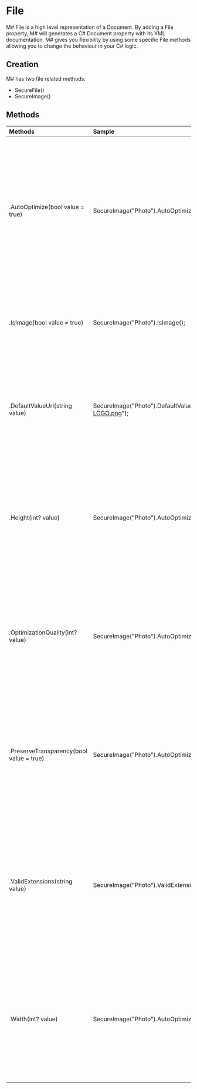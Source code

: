 # File
M# File is a high level representation of a Document. By adding a File property, M# will generates a C# Document property with its XML documentation. M# gives you flexibility by using some specific File methods allowing you to change the behaviour in your C# logic.

## Creation
M# has two file related methods:
- SecureFile()
- SecureImage()

## Methods

| Methods                                | Sample                                               | Description                                                                                                                   |
|:---------------------------------------|:-----------------------------------------------------|:------------------------------------------------------------------------------------------------------------------------------|
| .AutoOptimize(bool value = true)       | SecureImage("Photo").AutoOptimize();                 | Auto optimize will have no effect on the database column definition. If set to "True" M# will optimize your image by calling the method `OptimizeImage(800, 600, 75)` in your property setter. "800" is the width, "600" the height and "75" the optimization quality. This will reduce the dimensions of your image and the size of the file. |
| .IsImage(bool value = true)            | SecureImage("Photo").IsImage();                      | Is image will have no effect on the database column definition. This method pre-populates other methods related to images, like the size and optimization. |
| .DefaultValueUrl(string value)         | SecureImage("Photo").DefaultValueUrl("https://www.geeks.ltd.uk/public/img/WHITE-LOGO.png"); | Default value url will have no effect on the database column definition or the generated C# class. It is only used in ASP.Net pages, if there is no image provided for the instance M# will use this value as the default image. |
| .Height(int? value)                    | SecureImage("Photo").AutoOptimize().Height(600);     | Height will have no effect on the database column definition. Set to 600 and used with the "Auto optimize" method, this will reduce the size of your image if its height is more than 600 pixels. The `OptimizeImage()` method is called in the property setter to perform this operation. |
| .OptimizationQuality(int? value)       | SecureImage("Photo").AutoOptimize().OptimizationQuality(50); | Optimization quality will have no effect on the database column definition. Set to 50 and used with the "Auto optimize" method, this will reduce the quality of your image by 50%. The `OptimizeImage()` method is called in the property setter to perform this operation. |
|.PreserveTransparency(bool value = true)|SecureImage("Photo").AutoOptimize().PreserveTransparency();| Preserve transparency will have no effect on the database column definition. Used with the "Auto optimize" method, this will keep the transparency in all images. The `OptimizeImage()` method is called in the property setter to perform this operation. |
| .ValidExtensions(string value)         | SecureImage("Photo").ValidExtensions("jpg, png, bmp"); | Valid extensions will have no effect on the database column definition. It is important to specify valid extensions for files to avoid some incompatibility or security problems. Enter a comma separated list of valid extensions and M# will generate a validation rule that checks the extension of the file. |
| .Width(int? value)                     | SecureImage("Photo").AutoOptimize().Width(800);      | Width will have no effect on the database column definition. When set to 800 and used with the "Auto optimize" method, this will reduce the size of your image if its width is more than 800 pixels. The `OptimizeImage()` method is called in the property setter to perform this operation. |
